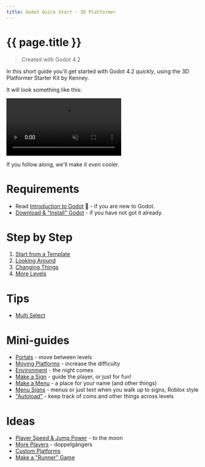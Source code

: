 ```yaml
---
title: Godot Quick Start - 3D Platformer
---
```

# {{ page.title }}

> Created with Godot 4.2

In this short guide you'll get started with Godot 4.2 _quickly_, using the 3D Platformer Starter Kit by Kenney.

It will look something like this:

<p><video muted controls><source src="res/3d_platformer_main.mp4" type="video/mp4"></video></p>

If you follow along, we'll make it _even_ cooler.

# Requirements
<!--
You don't need to have tried Godot or any other game engine before.

*It's an advantage to have tried text based programming before (like Python or JavaScript) to better understand the code examples, but it's also OK to start out just copy-pasting the examples.*

If this is your first experience with Godot, you may want check out these links first:
-->
* Read [Introduction to Godot](https://docs.godotengine.org/en/stable/getting_started/introduction/introduction_to_godot.html) 🔗 - if you are new to Godot.
* [Download & "Install" Godot](../install.md) - if you have not got it already.

# Step by Step

1. [Start from a Template](start.md)
1. [Looking Around](looking_around.md)
1. [Changing Things](changing_things.md)
1. [More Levels](more_levels.md)

<!--
# The Godot Editor

If this is your first Godot experience, you may want to familiarize yourself with some of the key concepts here:

* _Optional:_ Read [Overview of Godot's key concepts](https://docs.godotengine.org/en/stable/getting_started/introduction/key_concepts_overview.html) 🔗
* _Optional:_ Read [First look at Godot's editor](https://docs.godotengine.org/en/stable/getting_started/introduction/first_look_at_the_editor.html) 🔗

For now, though, we'll focus our attention on the _3D viewport_.
-->

# Tips

* [Multi Select](multi_select.md)

# Mini-guides

* [Portals](portals.md) - move between levels
* [Moving Platforms](moving_platforms.md) - increase the difficulty
* [Environment](environment.md) - the night comes
* [Make a Sign](sign.md) - guide the player, or just for fun!
* [Make a Menu](menus.md) - a place for your name (and other things)
* [Menu Signs](menu_signs.md) - menus or just text when you walk up to signs, Roblox style
* ["Autoload"](autoload.md) - keep track of coins and other things across levels

# Ideas

* [Player Speed & Jump Power](player_speed.md) - to the moon
* [More Players](many_players.md) - doppelgängers
* [Custom Platforms](custom_platforms.md)
* [Make a "Runner" Game](runner.md)

<!--
F to toggle fullscreen.
Autoload scene with HUD.

Moving Platforms
Nattebane
Dobbeltgænger ()
Anden tyngdekraft
Levels med Portaler
--
Runner / Slope variant
--
x Tip: Auto-hide Output
x Musik: CC0 fx pixabay
Krav om at samle alle mønter op før man kan gå videre
Platform der forsvinder (fake)
Tre liv + Samle liv (evt. fra mønter)
Menu - Start (køb skins, kreditkort formular)
Custom Platforms
Skilte
Lava eller lign
Importere grafikker fra Itch.io o.l
Monstre (man skal hoppe på?) - grinde ting til monstre, save og andet
Skin
Jump Scare (nattebane, så kommer der noget scary frem)
Kapitalisme. For at hoppe skal man tvinge NPC'er til at lave mønter.

-->